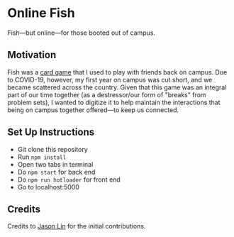 # Online Fish
Fish—but online—for those booted out of campus.

## Motivation
Fish was a [card game](https://en.wikipedia.org/wiki/Literature_(card_game)) that I used to play with friends back on campus. Due to COVID-19, however, my first year on campus was cut short, and we became scattered across the country. Given that this game was an integral part of our time together (as a destressor/our form of "breaks" from problem sets), I wanted to digitize it to help maintain the interactions that being on campus together offered—to keep us connected.

## Set Up Instructions

- Git clone this repository
- Run `npm install`
- Open two tabs in terminal
- Do `npm start` for back end
- Do `npm run hotloader` for front end
- Go to localhost:5000

## Credits
Credits to [Jason Lin](https://github.com/JasonLin43212) for the initial contributions.
